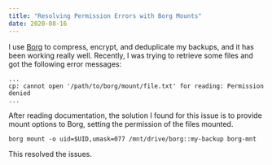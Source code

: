 ```yaml
---
title: "Resolving Permission Errors with Borg Mounts"
date: 2020-08-16
---
```


I use [Borg] to compress, encrypt, and deduplicate my backups, and it has been
working really well. Recently, I was trying to retrieve some files and got the
following error messages:

<!--more-->
```
...
cp: cannot open '/path/to/borg/mount/file.txt' for reading: Permission denied
...
```

After reading documentation, the solution I found for this issue is to provide
mount options to Borg, setting the permission of the files mounted.

```
borg mount -o uid=$UID,umask=077 /mnt/drive/borg::my-backup borg-mnt
```

This resolved the issues.

[Borg]: https://www.borgbackup.org/
